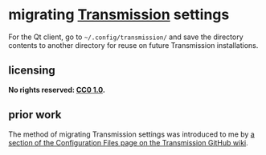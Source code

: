 # migrating [Transmission] settings
For the Qt client, go to `~/.config/transmission/` and save the directory contents to another directory for reuse on future Transmission installations.

## licensing
**No rights reserved: [CC0 1.0](https://creativecommons.org/publicdomain/zero/1.0/).**

## prior work
The method of migrating Transmission settings was introduced to me by [a section of the Configuration Files page on the Transmission GitHub wiki](https://github.com/transmission/transmission/wiki/Configuration-Files#linux--gtk-defaults).

[Transmission]: https://transmissionbt.com/
